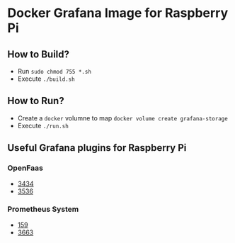 # Docker Grafana Image for Raspberry Pi

## How to Build?

-   Run `sudo chmod 755 *.sh`
-   Execute `./build.sh`

## How to Run?

-   Create a `docker` volumne to map `docker volume create grafana-storage`
-   Execute `./run.sh`

## Useful Grafana plugins for Raspberry Pi

### OpenFaas

-   [3434](https://grafana.com/dashboards/3434)
-   [3536](https://grafana.com/dashboards/3526)

### Prometheus System

-   [159](https://grafana.com/dashboards/159)
-   [3663](https://grafana.com/dashboards/3662)
